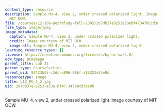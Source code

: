```yaml
---
content_type: resource
description: Sample MU-4, view 2, under crossed polarized light. Image courtesy of
  MIT OCW.
file: /courses/12-109-petrology-fall-2005/267db37e9253a53ebf47347b8cd3ae8b_L13_MU_4_2.jpg
file_type: image/jpeg
image_metadata:
  caption: Sample MU-4, view 2, under crossed polarized light.
  credit: Image courtesy of MIT OCW.
  image-alt: Sample MU-4, view 2, under crossed polarized light.
learning_resource_types: []
license: https://creativecommons.org/licenses/by-nc-sa/4.0/
ocw_type: OCWImage
parent_title: Lab 13
parent_type: CourseSection
parent_uid: 93423b65-c3dc-c096-98bf-a16321e35e8d
resourcetype: Image
title: L13_MU_4_2.jpg
uid: 267db37e-9253-a53e-bf47-347b8cd3ae8b
---
```

Sample MU-4, view 2, under crossed polarized light. Image courtesy of MIT OCW.